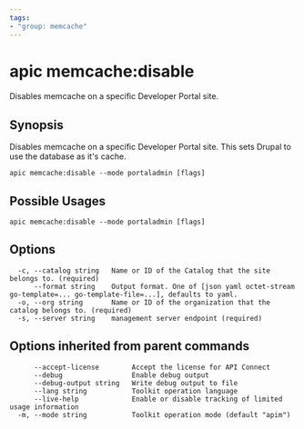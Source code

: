 ```yaml
---
tags:
- "group: memcache"
---
```

# apic memcache:disable

Disables memcache on a specific Developer Portal site.

## Synopsis

Disables memcache on a specific Developer Portal site. This sets Drupal to use the database as it's cache.

```
apic memcache:disable --mode portaladmin [flags]
```

## Possible Usages

```
apic memcache:disable --mode portaladmin [flags]
```

## Options

```
  -c, --catalog string   Name or ID of the Catalog that the site belongs to. (required)
      --format string    Output format. One of [json yaml octet-stream go-template=... go-template-file=...], defaults to yaml.
  -o, --org string       Name or ID of the organization that the catalog belongs to. (required)
  -s, --server string    management server endpoint (required)
```

## Options inherited from parent commands

```
      --accept-license        Accept the license for API Connect
      --debug                 Enable debug output
      --debug-output string   Write debug output to file
      --lang string           Toolkit operation language
      --live-help             Enable or disable tracking of limited usage information
  -m, --mode string           Toolkit operation mode (default "apim")
```
